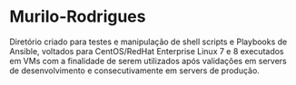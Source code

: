 # Murilo-Rodrigues

Diretório criado para testes e manipulação de shell scripts e Playbooks de Ansible,  voltados para CentOS/RedHat Enterprise Linux 7 e 8 executados em VMs com a finalidade de serem utilizados após validações em servers de desenvolvimento e consecutivamente em servers de produção.
